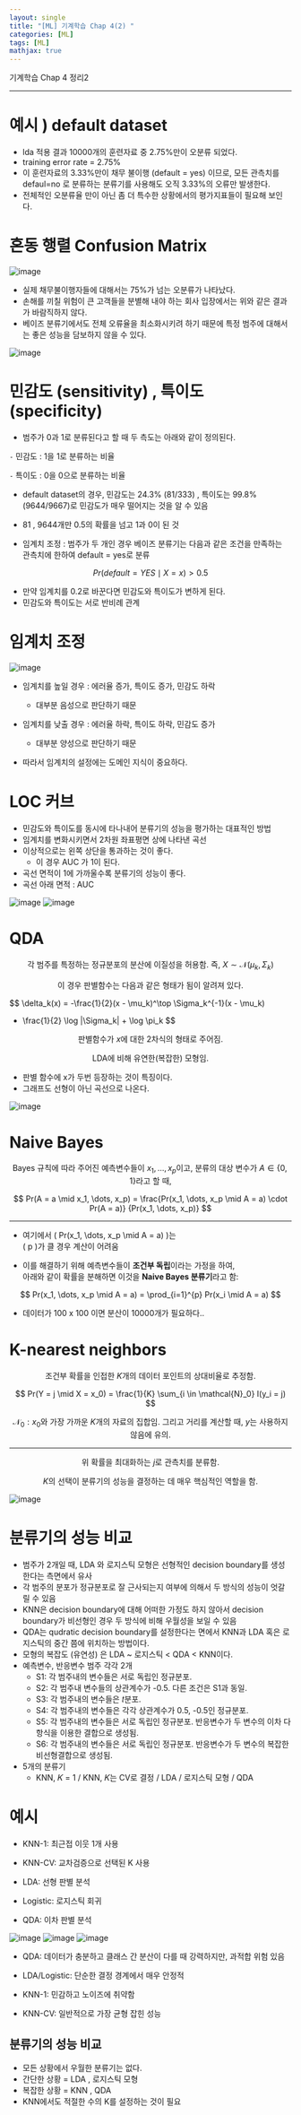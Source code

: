 ```yaml
---
layout: single
title: "[ML] 기계학습 Chap 4(2) "
categories: [ML]
tags: [ML]
mathjax: true
---
```

기계학습 Chap 4 정리2

---

# 예시 ) default dataset

- lda 적용 결과 10000개의 훈련자료 중 2.75%만이 오분류 되었다.
- training error rate = 2.75%
- 이 훈련자료의 3.33%만이 채무 불이행 (default = yes) 이므로, 모든 관측치를 defaul=no 로 분류하는 분류기를 사용해도 오직 3.33%의 오류만 발생한다.
- 전체적인 오분류율 만이 아닌 좀 더 특수한 상황에서의 평가지표들이 필요해 보인다.

# 혼동 행렬 Confusion Matrix

![image](https://github.com/user-attachments/assets/8eacf1c8-9fe1-4ca5-8b16-d122de5ef1b5)

- 실제 채무불이행자들에 대해서는 75%가 넘는 오분류가 나타났다.
- 손해를 끼칠 위험이 큰 고객들을 분별해 내야 하는 회사 입장에서는 위와 같은 결과가 바람직하지 않다.
- 베이즈 분류기에서도 전체 오류율을 최소화시키려 하기 때문에 특정 범주에 대해서는 좋은 성능을 담보하지 않을 수 있다.

![image](https://github.com/user-attachments/assets/f8503997-c10a-467d-a77f-e1b57554ed41)


# 민감도 (sensitivity) , 특이도 (specificity)

- 범주가 0과 1로 분류된다고 할 때 두 측도는 아래와 같이 정의된다.

`-` 민감도 : 1을 1로 분류하는 비율

`-` 특이도 : 0을 0으로 분류하는 비율

- default dataset의 경우, 민감도는 24.3% (81/333) , 특이도는 99.8% (9644/9667)로 민감도가 매우 떨어지는 것을 알 수 있음
- 81 , 9644개만 0.5의 확률을 넘고 1과 0이 된 것

- 임계치 조정 : 범주가 두 개인 경우 베이즈 분류기는 다음과 같은 조건을 만족하는 관측치에 한하여 default = yes로 분류

$$
Pr(default = YES \mid X = x) > 0.5
$$

- 만약 임계치를 0.2로 바꾼다면 민감도와 특이도가 변하게 된다.
- 민감도와 특이도는 서로 반비례 관계

# 임계치 조정
![image](https://github.com/user-attachments/assets/f89be9b3-612a-4456-8b13-b290d8085dca)

- 임계치를 높일 경우 : 에러율 증가, 특이도 증가, 민감도 하락
  - 대부분 음성으로 판단하기 때문
- 임계치를 낮출 경우 : 에러율 하락, 특이도 하락, 민감도 증가
  - 대부분 양성으로 판단하기 때문

- 따라서 임계치의 설정에는 도메인 지식이 중요하다.

# LOC 커브
- 민감도와 특이도를 동시에 타나내어 분류기의 성능을 평가하는 대표적인 방법
- 임계치를 변화시키면서 2차원 좌표평면 상에 나타낸 곡선
- 이상적으로는 왼쪽 상단을 통과하는 것이 좋다.
  - 이 경우 AUC 가 1이 된다.
- 곡선 면적이 1에 가까울수록 분류기의 성능이 좋다.
- 곡선 아래 면적 : AUC

![image](https://github.com/user-attachments/assets/ed345feb-53b2-4704-8302-36e7134c17b4)
![image](https://github.com/user-attachments/assets/945ead44-7047-4109-86bd-c89d2e0244c6)


# QDA 

$$
\text{각 범주를 특정하는 정규분포의 분산에 이질성을 허용함. 즉, }  
X \sim \mathcal{N}(\mu_k, \Sigma_k)
$$

$$
\text{이 경우 판별함수는 다음과 같은 형태가 됨이 알려져 있다.}
$$

$$
\delta_k(x) = -\frac{1}{2}(x - \mu_k)^\top \Sigma_k^{-1}(x - \mu_k)
- \frac{1}{2} \log |\Sigma_k| + \log \pi_k
$$

$$
\text{판별함수가 } x \text{에 대한 2차식의 형태로 주어짐.}
$$

$$
\text{LDA에 비해 유연한(복잡한) 모형임.}
$$

- 판별 함수에 x가 두번 등장하는 것이 특징이다.
- 그래프도 선형이 아닌 곡선으로 나온다.

![image](https://github.com/user-attachments/assets/43b91158-9301-401c-86bc-2d83c06f10f6)


# Naive Bayes 
$$
\text{Bayes 규칙에 따라 주어진 예측변수들이 } x_1, \dots, x_p \text{이고,  
분류의 대상 변수가 } A \in \{0, 1\} \text{라고 할 때,}
$$

$$
Pr(A = a \mid x_1, \dots, x_p) = 
\frac{Pr(x_1, \dots, x_p \mid A = a) \cdot Pr(A = a)}
{Pr(x_1, \dots, x_p)}
$$

---

- 여기에서 \( Pr(x_1, \dots, x_p \mid A = a) \)는  
  \( p \)가 클 경우 계산이 어려움

- 이를 해결하기 위해 예측변수들이 **조건부 독립**이라는 가정을 하여,  
  아래와 같이 확률을 분해하면 이것을 **Naive Bayes 분류기**라고 함:

$$
Pr(x_1, \dots, x_p \mid A = a) = 
\prod_{i=1}^{p} Pr(x_i \mid A = a)
$$

- 데이터가 100 x 100 이면 분산이 10000개가 필요하다..

# K-nearest neighbors
$$
\text{조건부 확률을 인접한 } K \text{개의 데이터 포인트의 상대비율로 추정함.}
$$

$$
Pr(Y = j \mid X = x_0) = \frac{1}{K} \sum_{i \in \mathcal{N}_0} I(y_i = j)
$$

$$
\mathcal{N}_0 : x_0 \text{와 가장 가까운 } K \text{개의 자료의 집합임.  
그리고 거리를 계산할 때, } y \text{는 사용하지 않음에 유의.}
$$

---

$$
\text{위 확률을 최대화하는 } j \text{로 관측치를 분류함.}
$$

$$
K \text{의 선택이 분류기의 성능을 결정하는 데 매우 핵심적인 역할을 함.}
$$

![image](https://github.com/user-attachments/assets/7ca3e789-bb0f-4e12-be6c-6d8c99baa3ad)

# 분류기의 성능 비교
- 범주가 2개일 때, LDA 와 로지스틱 모형은 선형적인 decision boundary를 생성한다는 측면에서 유사
- 각 범주의 분포가 정규분포로 잘 근사되는지 여부에 의해서 두 방식의 성능이 엇갈릴 수 있음
- KNN은 decision boundary에 대해 어떠한 가정도 하지 않아서 decision boundary가 비선형인 경우 두 방식에 비해 우월성을 보일 수 있음
- QDA는 qudratic decision boundary를 설정한다는 면에서 KNN과 LDA 혹은 로지스틱의 중간 쯤에 위치하는 방법이다.
- 모형의 복잡도 (유연성) 은 LDA ~ 로지스틱 < QDA < KNN이다.
- 예측변수, 반응변수 범주 각각 2개
  - S1: 각 범주내의 변수들은 서로 독립인 정규분포.
  - S2: 각 범주내 변수들의 상관계수가 -0.5. 다른 조건은 S1과 동일.
  - S3: 각 범주내의 변수들은 𝑡분포.
  - S4: 각 범주내의 변수들은 각각 상관계수가 0.5, -0.5인 정규분포.
  - S5: 각 범주내의 변수들은 서로 독립인 정규분포. 반응변수가 두 변수의 이차
  다항식을 이용한 결합으로 생성됨.
  - S6: 각 범주내의 변수들은 서로 독립인 정규분포. 반응변수가 두 변수의 복잡한
  비선형결합으로 생성됨.
- 5개의 분류기
  - KNN, 𝐾 = 1 / KNN, 𝐾는 CV로 결정 / LDA / 로지스틱 모형 / QDA
 
# 예시

- KNN-1: 최근접 이웃 1개 사용

- KNN-CV: 교차검증으로 선택된 K 사용

- LDA: 선형 판별 분석

- Logistic: 로지스틱 회귀

- QDA: 이차 판별 분석

![image](https://github.com/user-attachments/assets/b2cb79b0-7bda-4215-918d-4fde103ca9f4)
![image](https://github.com/user-attachments/assets/63fe08dc-0de1-4714-8c2d-ec4785476b96)
![image](https://github.com/user-attachments/assets/6f4a6977-c0c3-461f-be69-10cdf1167cf7)

- QDA: 데이터가 충분하고 클래스 간 분산이 다를 때 강력하지만, 과적합 위험 있음

- LDA/Logistic: 단순한 결정 경계에서 매우 안정적

- KNN-1: 민감하고 노이즈에 취약함

- KNN-CV: 일반적으로 가장 균형 잡힌 성능

## 분류기의 성능 비교
- 모든 상황에서 우월한 분류기는 없다.
- 간단한 상황 = LDA , 로지스틱 모형
- 복잡한 상황 = KNN , QDA
- KNN에서도 적절한 수의 K를 설정하는 것이 필요

